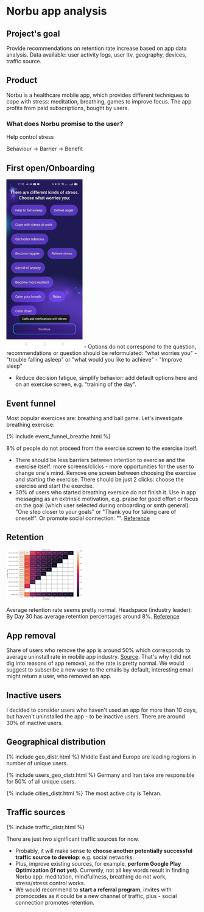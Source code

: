 # Norbu app analysis

## Project's goal
Provide recommendations on retention rate increase based on app data analysis. Data available: user activity logs, user ltv, geography, devices, traffic source.

## Product 
Norbu is a healthcare mobile app, which provides different techniques to cope with stress: meditation, breathing, games to improve focus. The app profits from paid subscriptions, bought by users.

### What does Norbu promise to the user? 
Help control stress

Behaviour -> Barrier -> Benefit 


## First open/Onboarding
<img src="What worries you.jfif" alt="drawing" width="200"/>
- Options do not correspond to the question, recommendations or question should be reformulated: 
 "what worries you" - "trouble falling asleep"
or
 "what would you like to achieve" - "Improve sleep"

- Reduce decision fatigue, simplify behavior: add default options here and on an exercise screen, e.g. "training of the day".

## Event funnel
Most popular exercices are: breathing and ball game. Let's investigate breathing exercise:

{% include event_funnel_breathe.html %}

8% of people do not proceed from the exercise screen to the exercise itself.

- There should be less barriers between intention to exercise and the exercise itself: more screens/clicks - more opportunities for the user to change one's mind. Remove one screen between choosing the exercise and starting the exercise. There should be just 2 clicks: choose the exercise and start the exercise.
- 30% of users who started breathing exersice do not finish it. Use in app messaging as an extrinsic motivation, e.g. praise for good effort or focus on the goal (which user selected during onboarding or smth general): "One step closer to your goals" or "Thank you for taking care of oneself". Or promote social connection: "". [Reference](https://www.braze.com/resources/articles/in-app-message-best-practices)

## Retention
<img src="retention.png" alt="drawing" width="200"/>

Average retention rate seems pretty normal. Headspace (industry leader): By Day 30 has average retention percentages around 8%. [Reference](https://www.theneura.com/headspace-mobile-engagement-strategy/)


## App removal
Share of users who remove the app is around 50% which corresponds to average uninstall rate in mobile app industry. [Source](https://www.mobileappdaily.com/reduce-mobile-app-uninstall-rates). That's why I did not dig into reasons of app removal, as the rate is pretty normal. 
We would suggest to subscribe a new user to the emails by default, interesting email might return a user, who removed an app. 

## Inactive users
I decided to consider users who haven't used an app for more than 10 days, but haven't uninstalled the app - to be inactive users.
There are around 30% of inactive users.

## Geographical distribution
{% include geo_distr.html %}
Middle East and Europe are leading regions in number of unique users.

{% include users_geo_distr.html %}
Germany and Iran take are responsible for 50% of all unique users.

{% include cities_distr.html %}
The most active city is Tehran.

## Traffic sources
{% include traffic_distr.html %}

There are just two significant traffic sources for now. 
- Probably, it will make sense to **choose another potentially successful traffic source to develop**: e.g. social networks. 
- Plus, improve existing sources, for example, **perform Google Play Optimization (if not yet)**. Currently, not all key words result in finding Norbu app: meditation, mindfullness, breathing do not work, stress/stress control works.
- We would recommend to **start a referral program**, invites with promocodes as it could be a new channel of traffic, plus - social connection promotes retention.






